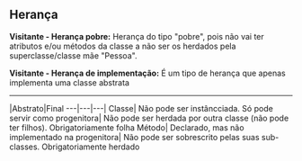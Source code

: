 Herança
---
**Visitante - Herança pobre:** Herança do tipo "pobre", pois não vai ter atributos e/ou métodos
da classe a não ser os herdados pela superclasse/classe mãe "Pessoa".

**Visitante - Herança de implementação:** É um tipo de herança que apenas implementa
uma classe abstrata

---
|Abstrato|Final
---|---|---|
Classe| Não pode ser instâncciada. Só pode servir como progenitora| Não pode ser herdada por outra classe (não pode ter filhos). Obrigatoriamente folha
Método| Declarado, mas não implementado na progenitora| Não pode ser sobrescrito pelas suas sub-classes. Obrigatoriamente herdado